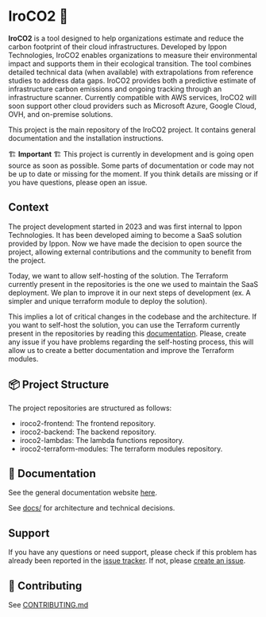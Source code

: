 # IroCO2 🌱

**IroCO2** is a tool designed to help organizations estimate and reduce the carbon footprint of their cloud infrastructures. Developed by Ippon Technologies, IroCO2 enables organizations to measure their environmental impact and supports them in their ecological transition. The tool combines detailed technical data (when available) with extrapolations from reference studies to address data gaps. IroCO2 provides both a predictive estimate of infrastructure carbon emissions and ongoing tracking through an infrastructure scanner. Currently compatible with AWS services, IroCO2 will soon support other cloud providers such as Microsoft Azure, Google Cloud, OVH, and on-premise solutions.

This project is the main repository of the IroCO2 project. It contains general documentation and the installation instructions.

🏗️ **Important** 🏗️ This project is currently in development and is going open source as soon as possible. Some parts of documentation or code may not be up to date or missing for the moment. If you think details are missing or if you have questions, please open an issue.

## Context

The project development started in 2023 and was first internal to Ippon Technologies. It has been developed aiming to become a SaaS solution provided by Ippon. Now we have made the decision to open source the project, allowing external contributions and the community to benefit from the project.

Today, we want to allow self-hosting of the solution. The Terraform currently present in the repositories is the one we used to maintain the SaaS deployment. We plan to improve it in our next steps of development (ex. A simpler and unique terraform module to deploy the solution).

This implies a lot of critical changes in the codebase and the architecture. If you want to self-host the solution, you can use the Terraform currently present in the repositories by reading this [documentation](./deployment/guide.md). Please, create any issue if you have problems regarding the self-hosting process, this will allow us to create a better documentation and improve the Terraform modules.

## 📦 Project Structure

The project repositories are structured as follows:

- iroco2-frontend: The frontend repository.
- iroco2-backend: The backend repository.
- iroco2-lambdas: The lambda functions repository.
- iroco2-terraform-modules: The terraform modules repository.


## 📄 Documentation

See the general documentation website [here](https://ippontech.github.io/iroco2/#/).

See [docs/](./docs) for architecture and technical decisions.

## Support

If you have any questions or need support, please check if this problem has already been reported in the [issue tracker](https://github.com/ippontech/iroco2/issues). If not, please [create an issue](https://github.com/ippontech/iroco2/issues/new/choose).

## 🤝 Contributing
See [CONTRIBUTING.md](./contribute/CONTRIBUTING.md)